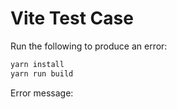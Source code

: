 # Vite Test Case

Run the following to produce an error:

```bash
yarn install
yarn run build
```

Error message:

```bash
```